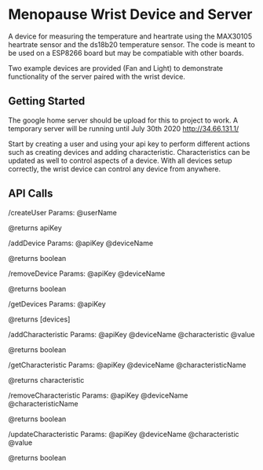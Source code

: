 # Menopause Wrist Device and Server

A device for measuring the temperature and heartrate using the MAX30105 heartrate sensor and the ds18b20 temperature sensor.
The code is meant to be used on a ESP8266 board but may be compatiable with other boards.

Two example devices are provided (Fan and Light) to demonstrate functionality of the server paired with the wrist device.

## Getting Started
The google home server should be upload for this to project to work. A temporary server will be running until July 30th 2020
http://34.66.131.1/ 

Start by creating a user and using your api key to perform different actions such as creating devices and adding 
characteristic. Characteristics can be updated as well to control aspects of a device. With all devices setup correctly, the
wrist device can control any device from anywhere. 

## API Calls

/createUser 
Params:
@userName

@returns apiKey

/addDevice
Params:
@apiKey 
@deviceName

@returns boolean

/removeDevice
Params:
@apiKey 
@deviceName

@returns boolean

/getDevices
Params:
@apiKey 

@returns [devices]


/addCharacteristic
Params:
@apiKey 
@deviceName
@characteristic
@value

@returns boolean

/getCharacteristic
Params:
@apiKey 
@deviceName
@characteristicName

@returns characteristic

/removeCharacteristic
Params:
@apiKey 
@deviceName
@characteristicName

@returns boolean

/updateCharacteristic
Params:
@apiKey 
@deviceName
@characteristic
@value

@returns boolean

